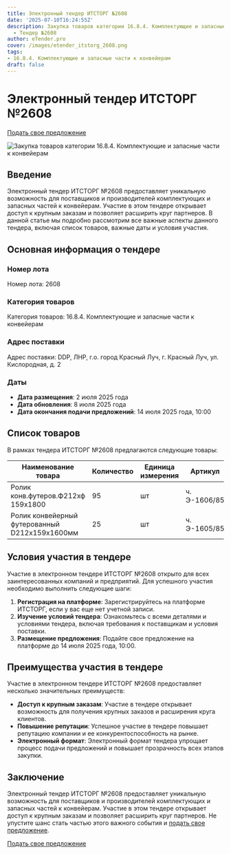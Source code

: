 ```yaml
---
title: Электронный тендер ИТСТОРГ №2608
date: '2025-07-10T16:24:55Z'
description: Закупка товаров категории 16.8.4. Комплектующие и запасные части к конвейерам
  - Тендер №2608
author: eTender.pro
cover: /images/etender_itstorg_2608.png
tags:
- 16.8.4. Комплектующие и запасные части к конвейерам
draft: false
---
```

# Электронный тендер ИТСТОРГ №2608

[Подать свое предложение](https://itstorg.ru/tender-2608?utm_source=etender)

![Закупка товаров категории 16.8.4. Комплектующие и запасные части к конвейерам](/images/etender_itstorg_2608.png)

## Введение

Электронный тендер ИТСТОРГ №2608 предоставляет уникальную возможность для поставщиков и производителей комплектующих и запасных частей к конвейерам. Участие в этом тендере открывает доступ к крупным заказам и позволяет расширить круг партнеров. В данной статье мы подробно рассмотрим все важные аспекты данного тендера, включая список товаров, важные даты и условия участия.

## Основная информация о тендере

### Номер лота
Номер лота: 2608

### Категория товаров
Категория товаров: 16.8.4. Комплектующие и запасные части к конвейерам

### Адрес поставки
Адрес поставки: DDP, ЛНР, г.о. город Красный Луч, г. Красный Луч, ул. Кислородная, д. 2

### Даты
- **Дата размещения**: 2 июля 2025 года
- **Дата обновления**: 8 июля 2025 года
- **Дата окончания подачи предложений**: 14 июля 2025 года, 10:00

## Список товаров

В рамках тендера ИТСТОРГ №2608 предлагаются следующие товары:

| Наименование товара                                                                 | Количество | Единица измерения | Артикул         | Цена       |
|-------------------------------------------------------------------------------------|------------|-------------------|----------------|------------|
| Ролик конв.футеров.Ф212хф 159х1800                                                 | 95         | шт               | ч. Э-1606/85   | Нет        |
| Ролик конвейерный футерованный D212х159х1600мм                                     | 25         | шт               | ч. Э-1605/85   | Нет        |

## Условия участия в тендере

Участие в электронном тендере ИТСТОРГ №2608 открыто для всех заинтересованных компаний и предприятий. Для успешного участия необходимо выполнить следующие шаги:

1. **Регистрация на платформе**: Зарегистрируйтесь на платформе ИТСТОРГ, если у вас еще нет учетной записи.
2. **Изучение условий тендера**: Ознакомьтесь с всеми деталями и условиями тендера, включая требования к поставщикам и условия поставки.
3. **Размещение предложения**: Подайте свое предложение на платформе до 14 июля 2025 года, 10:00.

## Преимущества участия в тендере

Участие в электронном тендере ИТСТОРГ №2608 предоставляет несколько значительных преимуществ:

- **Доступ к крупным заказам**: Участие в тендере открывает возможность для получения крупных заказов и расширения круга клиентов.
- **Повышение репутации**: Успешное участие в тендере повышает репутацию компании и ее конкурентоспособность на рынке.
- **Электронный формат**: Электронный формат тендера упрощает процесс подачи предложений и повышает прозрачность всех этапов закупки.

## Заключение

Электронный тендер ИТСТОРГ №2608 предоставляет уникальную возможность для поставщиков и производителей комплектующих и запасных частей к конвейерам. Участие в этом тендере открывает доступ к крупным заказам и позволяет расширить круг партнеров. Не упустите шанс стать частью этого важного события и [подать свое предложение](https://itstorg.ru/tender-2608?utm_source=etender).

[Подать свое предложение](https://itstorg.ru/tender-2608?utm_source=etender)
